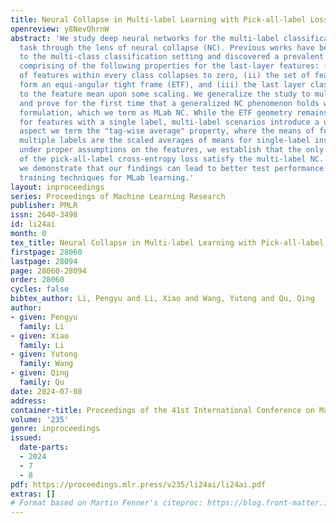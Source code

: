 ```yaml
---
title: Neural Collapse in Multi-label Learning with Pick-all-label Loss
openreview: y8NevOhrnW
abstract: 'We study deep neural networks for the multi-label classification (MLab)
  task through the lens of neural collapse (NC). Previous works have been restricted
  to the multi-class classification setting and discovered a prevalent NC phenomenon
  comprising of the following properties for the last-layer features: (i) the variability
  of features within every class collapses to zero, (ii) the set of feature means
  form an equi-angular tight frame (ETF), and (iii) the last layer classifiers collapse
  to the feature mean upon some scaling. We generalize the study to multi-label learning,
  and prove for the first time that a generalized NC phenomenon holds with the "pick-all-label”
  formulation, which we term as MLab NC. While the ETF geometry remains consistent
  for features with a single label, multi-label scenarios introduce a unique combinatorial
  aspect we term the "tag-wise average" property, where the means of features with
  multiple labels are the scaled averages of means for single-label instances. Theoretically,
  under proper assumptions on the features, we establish that the only global optimizer
  of the pick-all-label cross-entropy loss satisfy the multi-label NC. In practice,
  we demonstrate that our findings can lead to better test performance with more efficient
  training techniques for MLab learning.'
layout: inproceedings
series: Proceedings of Machine Learning Research
publisher: PMLR
issn: 2640-3498
id: li24ai
month: 0
tex_title: Neural Collapse in Multi-label Learning with Pick-all-label Loss
firstpage: 28060
lastpage: 28094
page: 28060-28094
order: 28060
cycles: false
bibtex_author: Li, Pengyu and Li, Xiao and Wang, Yutong and Qu, Qing
author:
- given: Pengyu
  family: Li
- given: Xiao
  family: Li
- given: Yutong
  family: Wang
- given: Qing
  family: Qu
date: 2024-07-08
address:
container-title: Proceedings of the 41st International Conference on Machine Learning
volume: '235'
genre: inproceedings
issued:
  date-parts:
  - 2024
  - 7
  - 8
pdf: https://proceedings.mlr.press/v235/li24ai/li24ai.pdf
extras: []
# Format based on Martin Fenner's citeproc: https://blog.front-matter.io/posts/citeproc-yaml-for-bibliographies/
---
```

